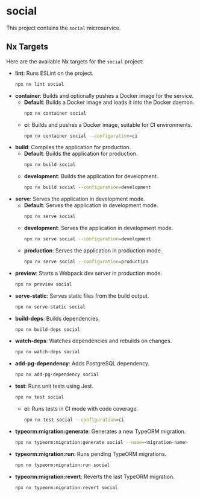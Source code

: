 # social

This project contains the `social` microservice.

## Nx Targets

Here are the available Nx targets for the `social` project:

-   **lint**: Runs ESLint on the project.
    ```bash
    npx nx lint social
    ```
-   **container**: Builds and optionally pushes a Docker image for the service.
    -   **Default**: Builds a Docker image and loads it into the Docker daemon.
        ```bash
        npx nx container social
        ```
    -   **ci**: Builds and pushes a Docker image, suitable for CI environments.
        ```bash
        npx nx container social --configuration=ci
        ```
-   **build**: Compiles the application for production.
    -   **Default**: Builds the application for production.
        ```bash
        npx nx build social
        ```
    -   **development**: Builds the application for development.
        ```bash
        npx nx build social --configuration=development
        ```
-   **serve**: Serves the application in development mode.
    -   **Default**: Serves the application in development mode.
        ```bash
        npx nx serve social
        ```
    -   **development**: Serves the application in development mode.
        ```bash
        npx nx serve social --configuration=development
        ```
    -   **production**: Serves the application in production mode.
        ```bash
        npx nx serve social --configuration=production
        ```
-   **preview**: Starts a Webpack dev server in production mode.
    ```bash
    npx nx preview social
    ```
-   **serve-static**: Serves static files from the build output.
    ```bash
    npx nx serve-static social
    ```
-   **build-deps**: Builds dependencies.
    ```bash
    npx nx build-deps social
    ```
-   **watch-deps**: Watches dependencies and rebuilds on changes.
    ```bash
    npx nx watch-deps social
    ```
-   **add-pg-dependency**: Adds PostgreSQL dependency.
    ```bash
    npx nx add-pg-dependency social
    ```
-   **test**: Runs unit tests using Jest.
    ```bash
    npx nx test social
    ```
    -   **ci**: Runs tests in CI mode with code coverage.
        ```bash
        npx nx test social --configuration=ci
        ```
-   **typeorm:migration:generate**: Generates a new TypeORM migration.
    ```bash
    npx nx typeorm:migration:generate social --name=<migration-name>
    ```
-   **typeorm:migration:run**: Runs pending TypeORM migrations.
    ```bash
    npx nx typeorm:migration:run social
    ```
-   **typeorm:migration:revert**: Reverts the last TypeORM migration.
    ```bash
    npx nx typeorm:migration:revert social
    ```
